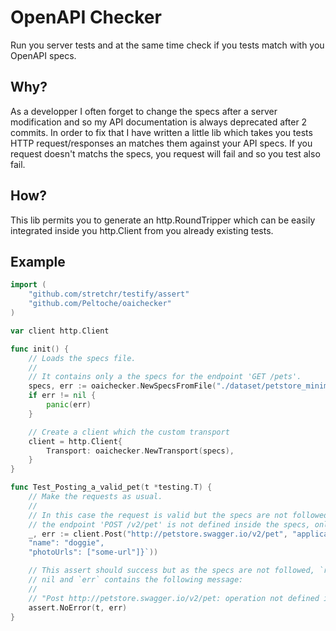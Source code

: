 # OpenAPI Checker

Run you server tests and at the same time check if you tests match with you OpenAPI specs.


## Why?

As a developper I often forget to change the specs after a server modification and
so my API documentation is always deprecated after 2 commits. In order to fix that
I have written a little lib which takes you tests HTTP request/responses an
matches them against your API specs. If you request doesn't matchs the specs,
you request will fail and so you test also fail.


## How?

This lib permits you to generate an http.RoundTripper which can be easily
integrated inside you http.Client from you already existing tests.


## Example

```go
import (
	"github.com/stretchr/testify/assert"
	"github.com/Peltoche/oaichecker"
)

var client http.Client

func init() {
	// Loads the specs file.
	//
	// It contains only a the specs for the endpoint 'GET /pets'.
	specs, err := oaichecker.NewSpecsFromFile("./dataset/petstore_minimal.json")
	if err != nil {
		panic(err)
	}

	// Create a client which the custom transport
	client = http.Client{
		Transport: oaichecker.NewTransport(specs),
	}
}

func Test_Posting_a_valid_pet(t *testing.T) {
	// Make the requests as usual.
	//
	// In this case the request is valid but the specs are not followed because
	// the endpoint 'POST /v2/pet' is not defined inside the specs, only 'GET /pets'.
	_, err := client.Post("http://petstore.swagger.io/v2/pet", "application/json", strings.NewReader(`{
	"name": "doggie",
	"photoUrls": ["some-url"]}`))

	// This assert should success but as the specs are not followed, `req` is
	// nil and `err` contains the following message:
	//
	// "Post http://petstore.swagger.io/v2/pet: operation not defined inside the specs"
	assert.NoError(t, err)
}
```
